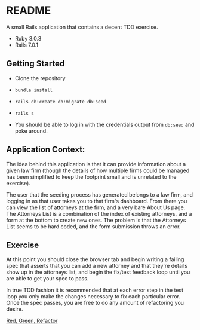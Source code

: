 # README

A small Rails application that contains a decent TDD exercise.

* Ruby 3.0.3
* Rails 7.0.1

## Getting Started

* Clone the repository

* `bundle install`

* `rails db:create db:migrate db:seed`

* `rails s`

* You should be able to log in with the credentials output from `db:seed` and poke around.

## Application Context:

The idea behind this application is that it can provide information about a given law firm (though the details of how multiple firms could be managed has been simplified to keep the footprint small and is unrelated to the exercise). 

The user that the seeding process has generated belongs to a law firm, and logging in as that user takes you to that firm's dashboard. From there you can view the list of attorneys at the firm, and a very bare About Us page. 
The Attorneys List is a combination of the index of existing attorneys, and a form at the bottom to create new ones. The problem is that the Attorneys List seems to be hard coded, and the form submission throws an error.

## Exercise

At this point you should close the browser tab and begin writing a failing spec that asserts that you can add a new attorney and that they're details show up in the attorneys list, and begin the fix/test feedback loop until you are able to get your spec to pass.

In true TDD fashion it is recommended that at each error step in the test loop you only make the changes necessary to fix each particular error. Once the spec passes, you are free to do any amount of refactoring you desire.

[Red, Green, Refactor](https://www.codecademy.com/article/tdd-red-green-refactor)

